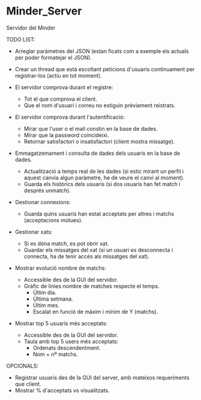 # Minder_Server
Servidor del Minder

TODO LIST:
  - Arreglar paràmetres del JSON (estan ficats com a exemple els actuals per poder formatejar el JSON).
  
  - Crear un thread que està escoltant peticions d'usuaris continuament per registrar-los (actiu en tot moment).
  
  - El servidor comprova durant el registre:
    - Tot el que comprova el client.
    - Que el nom d'usuari i correu no estiguin prèviament reistrats.
    
  - El servidor comprova durant l'autentificació:
    - Mirar que l'user o el mail constin en la base de dades.
    - Mirar que la password coincideixi.
    - Retornar satisfactori o insatisfactori (client mostra missatge).
    
  - Emmagatzemament i consulta de dades dels usuaris en la base de dades.
    - Actualització a temps real de les dades (si estic mirant un perfil i aquest canvia algun paràmetre, he de veure el canvi al moment).
    - Guarda els històrics dels usuaris (si dos usuaris han fet match i després unmatch).
    
  - Gestionar connexions:
    - Guarda quins usuaris han estat acceptats per altres i matchs (acceptacions mútues).
  
  - Gestionar xats:
    - Si es dóna match, es pot obrir xat.
    - Guardar els missatges del xat (si un usuari es desconnecta i connecta, ha de tenir accés als missatges del xat).
    
  - Mostrar evolució nombre de matchs:
    - Accessible des de la GUI del servidor.
    - Gràfic de línies nombre de matches respecte el temps.
      - Últim dia.
      - Última setmana.
      - Últim mes.
      - Escalat en funció de màxim i mínim de Y (matchs).
     
  - Mostrar top 5 usuaris més acceptats:
    - Accessible des de la GUI del servidor.
    - Taula amb top 5 users més acceptats:
        - Ordenats descendentment.
        - Nom + nº matchs.
        
        
  
OPCIONALS:
  - Registrar usuaris des de la GUI del server, amb mateixos requeriments que client.
  - Mostrar % d'acceptats vs visualitzats.
  
